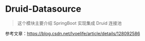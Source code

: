 # Druid-Datasource

> 这个模块主要介绍 SpringBoot 实现集成 Druid 连接池

参考文章：https://blog.csdn.net/lvoelife/article/details/128092586
